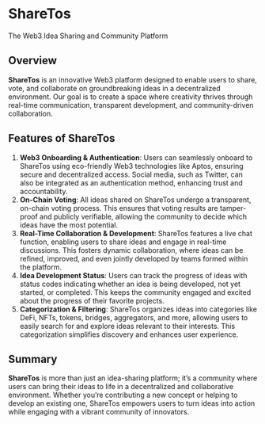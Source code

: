 # ShareTos
The Web3 Idea Sharing and Community Platform

## Overview
**ShareTos** is an innovative Web3 platform designed to enable users to share, vote, and collaborate on groundbreaking ideas in a decentralized environment. 
Our goal is to create a space where creativity thrives through real-time communication, transparent development, and community-driven collaboration.

## Features of ShareTos
1. **Web3 Onboarding & Authentication**:
   Users can seamlessly onboard to ShareTos using eco-friendly Web3 technologies like Aptos, ensuring secure and decentralized access. Social media, such as Twitter, can also be integrated as an authentication method, enhancing trust and accountability.
2. **On-Chain Voting**:
   All ideas shared on ShareTos undergo a transparent, on-chain voting process. This ensures that voting results are tamper-proof and publicly verifiable, allowing the community to decide which ideas have the most potential.
3. **Real-Time Collaboration & Development**:
   ShareTos features a live chat function, enabling users to share ideas and engage in real-time discussions. This fosters dynamic collaboration, where ideas can be refined, improved, and even jointly developed by teams formed within the platform.
4. **Idea Development Status**:
   Users can track the progress of ideas with status codes indicating whether an idea is being developed, not yet started, or completed. This keeps the community engaged and excited about the progress of their favorite projects.
5. **Categorization & Filtering**:
   ShareTos organizes ideas into categories like DeFi, NFTs, tokens, bridges, aggregators, and more, allowing users to easily search for and explore ideas relevant to their interests. This categorization simplifies discovery and enhances user experience.

## Summary
**ShareTos** is more than just an idea-sharing platform; it’s a community where users can bring their ideas to life in a decentralized and collaborative environment. 
Whether you’re contributing a new concept or helping to develop an existing one, ShareTos empowers users to turn ideas into action while engaging with a vibrant community of innovators.
